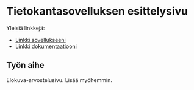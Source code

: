 # Tietokantasovelluksen esittelysivu

Yleisiä linkkejä:

* [Linkki sovellukseeni](http://tupitupi.users.cs.helsinki.fi/tsoha/)
* [Linkki dokumentaatiooni](https://github.com/tuutuu/Tsoha-Bootstrap/blob/master/doc/dokumentaatio.pdf)

## Työn aihe

Elokuva-arvostelusivu. Lisää myöhemmin.
